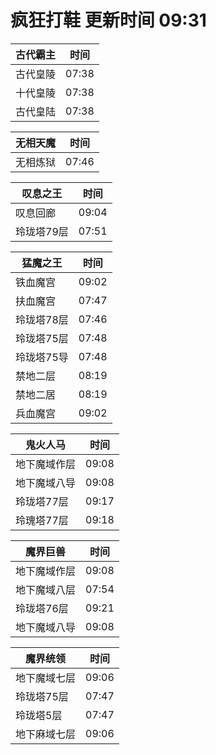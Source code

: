 # 疯狂打鞋 更新时间 09:31

| 古代霸主   | 时间    |
|--------|-------|
| 古代皇陵 | 07:38 |
| 十代皇陵 | 07:38 |
| 古代皇陆 | 07:38 |

| 无相天魔   | 时间    |
|--------|-------|
| 无相炼狱 | 07:46 |

| 叹息之王   | 时间    |
|--------|-------|
| 叹息回廊 | 09:04 |
| 玲珑塔79层 | 07:51 |

| 猛魔之王   | 时间    |
|--------|-------|
| 铁血魔宫 | 09:02 |
| 扶血魔宫 | 07:47 |
| 玲珑塔78层 | 07:46 |
| 玲珑塔75层 | 07:48 |
| 玲珑塔75导 | 07:48 |
| 禁地二层 | 08:19 |
| 禁地二居 | 08:19 |
| 兵血魔宫 | 09:02 |

| 鬼火人马   | 时间    |
|--------|-------|
| 地下魔域作层 | 09:08 |
| 地下魔域八导 | 09:08 |
| 玲珑塔77层 | 09:17 |
| 玲瑰塔77层 | 09:18 |

| 魔界巨兽   | 时间    |
|--------|-------|
| 地下魔域作层 | 09:08 |
| 地下魔域八层 | 07:54 |
| 玲珑塔76层 | 09:21 |
| 地下魔域八导 | 09:08 |

| 魔界统领   | 时间    |
|--------|-------|
| 地下魔域七层 | 09:06 |
| 玲珑塔75层 | 07:47 |
| 玲珑塔5层 | 07:47 |
| 地下麻域七层 | 09:06 |
